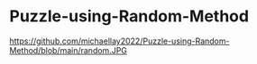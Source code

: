 # Puzzle-using-Random-Method

https://github.com/michaellay2022/Puzzle-using-Random-Method/blob/main/random.JPG
